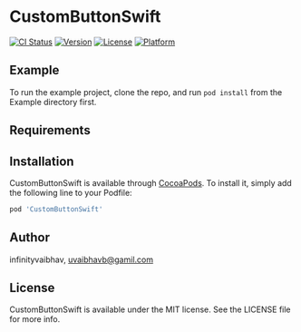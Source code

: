 # CustomButtonSwift

[![CI Status](https://img.shields.io/travis/infinityvaibhav/CustomButtonSwift.svg?style=flat)](https://travis-ci.org/infinityvaibhav/CustomButtonSwift)
[![Version](https://img.shields.io/cocoapods/v/CustomButtonSwift.svg?style=flat)](https://cocoapods.org/pods/CustomButtonSwift)
[![License](https://img.shields.io/cocoapods/l/CustomButtonSwift.svg?style=flat)](https://cocoapods.org/pods/CustomButtonSwift)
[![Platform](https://img.shields.io/cocoapods/p/CustomButtonSwift.svg?style=flat)](https://cocoapods.org/pods/CustomButtonSwift)

## Example

To run the example project, clone the repo, and run `pod install` from the Example directory first.

## Requirements

## Installation

CustomButtonSwift is available through [CocoaPods](https://cocoapods.org). To install
it, simply add the following line to your Podfile:

```ruby
pod 'CustomButtonSwift'
```

## Author

infinityvaibhav, uvaibhavb@gamil.com

## License

CustomButtonSwift is available under the MIT license. See the LICENSE file for more info.
